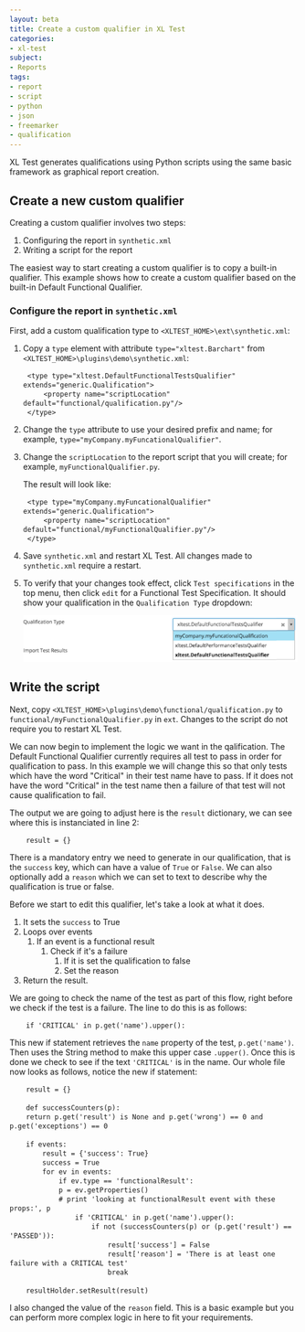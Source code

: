 ```yaml
---
layout: beta
title: Create a custom qualifier in XL Test
categories:
- xl-test
subject:
- Reports
tags:
- report
- script
- python
- json
- freemarker
- qualification
---
```


XL Test generates qualifications using Python scripts using the same basic framework as graphical report creation. 

## Create a new custom qualifier

Creating a custom qualifier involves two steps:

1. Configuring the report in `synthetic.xml`
1. Writing a script for the report

The easiest way to start creating a custom qualifier is to copy a built-in qualifier. This example shows how to create a custom qualifier based on the built-in Default Functional Qualifier.

### Configure the report in `synthetic.xml`

First, add a custom qualification type to `<XLTEST_HOME>\ext\synthetic.xml`:

1. Copy a `type` element with attribute `type="xltest.Barchart"` from `<XLTEST_HOME>\plugins\demo\synthetic.xml`:

        <type type="xltest.DefaultFunctionalTestsQualifier" extends="generic.Qualification">
            <property name="scriptLocation" default="functional/qualification.py"/>
        </type> 

1. Change the `type` attribute to use your desired prefix and name; for example, `type="myCompany.myFuncationalQualifier"`.
1. Change the `scriptLocation` to the report script that you will create; for example, `myFunctionalQualifier.py`.

    The result will look like:

        <type type="myCompany.myFuncationalQualifier" extends="generic.Qualification">
            <property name="scriptLocation" default="functional/myFunctionalQualifier.py"/>
        </type>

1. Save `synthetic.xml` and restart XL Test. All changes made to `synthetic.xml` require a restart.
1. To verify that your changes took effect, click `Test specifications` in the top menu, then click `edit` for a Functional Test Specification. It should show your qualification in the `Qualification Type` dropdown:

    ![Qualification Type with new Qualification](images/sample-qualification-dropdown.png)

## Write the script

Next, copy `<XLTEST_HOME>\plugins\demo\functional/qualification.py` to `functional/myFunctionalQualifier.py` in `ext`. Changes to the script do not require you to restart XL Test.

We can now begin to implement the logic we want in the qalification. The Default Functional Qualifier currently requires all test to pass in order for qualification to pass. In this example we will change this so that only tests which have the word "Critical" in their test name have to pass. If it does not have the word "Critical" in the test name then a failure of that test will not cause qualification to fail.

The output we are going to adjust here is the `result` dictionary, we can see where this is instanciated in line 2:

        result = {}

There is a mandatory entry we need to generate in our qualification, that is the `success` key, which can have a value of `True` or `False`. We can also optionally add a `reason` which we can set to text to describe why the qualification is true or false.

Before we start to edit this qualifier, let's take a look at what it does.

1. It sets the `success` to True
1. Loops over events
    1. If an event is a functional result
        1. Check if it's a failure
            1. If it is set the qualification to false
            1. Set the reason
1. Return the result.

We are going to check the name of the test as part of this flow, right before we check if the test is a failure. The line to do this is as follows:

        if 'CRITICAL' in p.get('name').upper():

This new if statement retrieves the `name` property of the test, `p.get('name')`. Then uses the String method to make this upper case `.upper()`. Once this is done we check to see if the text `'CRITICAL'` is in the name. Our whole file now looks as follows, notice the new if statement:

        result = {}

        def successCounters(p):
        return p.get('result') is None and p.get('wrong') == 0 and p.get('exceptions') == 0

        if events:
            result = {'success': True}
            success = True
            for ev in events:
                if ev.type == 'functionalResult':
                p = ev.getProperties()
                # print 'looking at functionalResult event with these props:', p
                    if 'CRITICAL' in p.get('name').upper():
                        if not (successCounters(p) or (p.get('result') == 'PASSED')):
                            result['success'] = False
                            result['reason'] = 'There is at least one failure with a CRITICAL test'
                            break

        resultHolder.setResult(result)

I also changed the value of the `reason` field. This is a basic example but you can perform more complex logic in here to fit your requirements.